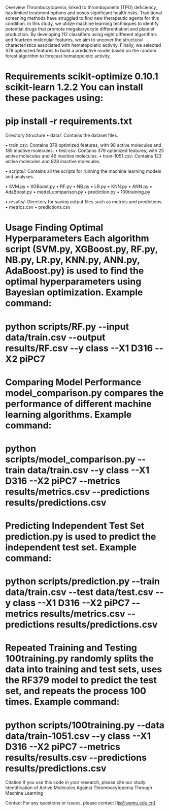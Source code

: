 Overview
Thrombocytopenia, linked to thrombopoietin (TPO) deficiency, has limited treatment options and poses significant health risks. Traditional screening methods have struggled to find new therapeutic agents for this condition. In this study, we utilize machine learning techniques to identify potential drugs that promote megakaryocyte differentiation and platelet production. By developing 112 classifiers using eight different algorithms and fourteen molecular features, we aim to uncover the structural characteristics associated with hematopoietic activity. Finally, we selected 379 optimized features to build a predictive model based on the random forest algorithm to forecast hematopoietic activity.

Requirements
scikit-optimize 0.10.1
scikit-learn 1.2.2
You can install these packages using:
====================================
pip install -r requirements.txt
====================================

Directory Structure
•	data/: Contains the dataset files.

•	train.csv: Contains 379 optimized features, with 98 active molecules and 185 inactive molecules.
•	test.csv: Contains 379 optimized features, with 25 active molecules and 46 inactive molecules.
•	train-1051.csv: Contains 123 active molecules and 928 inactive molecules.

•	scripts/: Contains all the scripts for running the machine learning models and analyses.

•	SVM.py
•	XGBoost.py
•	RF.py
•	NB.py
•	LR.py
•	KNN.py
•	ANN.py
•	AdaBoost.py
•	model_comparison.py
•	prediction.py
•	100training.py

•	results/: Directory for saving output files such as metrics and predictions.
•	metrics.csv
•	predictions.csv

Usage
Finding Optimal Hyperparameters
Each algorithm script (SVM.py, XGBoost.py, RF.py, NB.py, LR.py, KNN.py, ANN.py, AdaBoost.py) is used to find the optimal hyperparameters using Bayesian optimization.
Example command:
========================================================================
python scripts/RF.py --input data/train.csv --output results/RF.csv --y class --X1 D316 --X2 piPC7
======================================================================
Comparing Model Performance
model_comparison.py compares the performance of different machine learning algorithms.
Example command:
=====================================================================
python scripts/model_comparison.py --train data/train.csv --y class --X1 D316 --X2 piPC7 --metrics results/metrics.csv --predictions results/predictions.csv
=====================================================================
Predicting Independent Test Set
prediction.py is used to predict the independent test set.
Example command:
=====================================================================
python scripts/prediction.py --train data/train.csv --test data/test.csv --y class --X1 D316 --X2 piPC7 --metrics results/metrics.csv --predictions results/predictions.csv
=====================================================================
Repeated Training and Testing
100training.py randomly splits the data into training and test sets, uses the RF379 model to predict the test set, and repeats the process 100 times.
Example command:
======================================================================
python scripts/100training.py --data data/train-1051.csv --y class --X1 D316 --X2 piPC7 --metrics results/results.csv --predictions results/predictions.csv
======================================================================
Citation
If you use this code in your research, please cite our study:
Identification of Active Molecules Against Thrombocytopenia Through Machine Learning

Contact
For any questions or issues, please contact [ljs@swmu.edu.cn].

